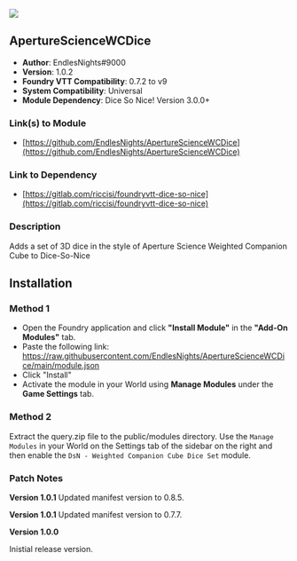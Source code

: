 ![](https://img.shields.io/badge/Foundry-v9.242-informational)
## ApertureScienceWCDice

* **Author**: EndlesNights#9000
* **Version**: 1.0.2
* **Foundry VTT Compatibility**: 0.7.2 to v9
* **System Compatibility**: Universal
* **Module Dependency**: Dice So Nice! Version 3.0.0+

### Link(s) to Module
* [https://github.com/EndlesNights/ApertureScienceWCDice](https://github.com/EndlesNights/ApertureScienceWCDice)

### Link to Dependency
* [https://gitlab.com/riccisi/foundryvtt-dice-so-nice](https://gitlab.com/riccisi/foundryvtt-dice-so-nice)

### Description
Adds a set of 3D dice in the style of Aperture Science Weighted Companion Cube to Dice-So-Nice

## Installation
### Method 1
* Open the Foundry application and click **"Install Module"** in the **"Add-On Modules"** tab.
* Paste the following link: https://raw.githubusercontent.com/EndlesNights/ApertureScienceWCDice/main/module.json
* Click "Install"
* Activate the module in your World using **Manage Modules** under the **Game Settings** tab.

### Method 2
Extract the query.zip file to the public/modules directory. Use the `Manage Modules` in your World on the Settings tab of the sidebar on the right and then enable the `DsN - Weighted Companion Cube Dice Set` module.

### Patch Notes

**Version 1.0.1**
Updated manifest version to 0.8.5.

**Version 1.0.1**
Updated manifest version to 0.7.7.

**Version 1.0.0**

Inistial release version.
